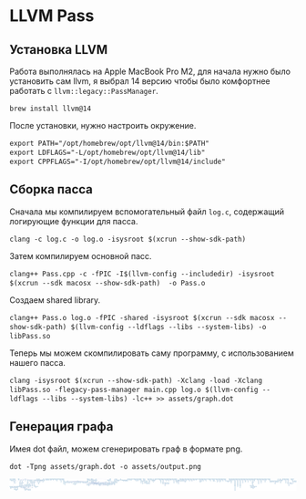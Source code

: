 # LLVM Pass
## Установка LLVM

Работа выполнялась на Apple MacBook Pro M2, для начала нужно было установить сам llvm, я выбрал 14 версию чтобы было комфортнее работать с ```llvm::legacy::PassManager```.
```
brew install llvm@14
```

После установки, нужно настроить окружение.
```
export PATH="/opt/homebrew/opt/llvm@14/bin:$PATH"
export LDFLAGS="-L/opt/homebrew/opt/llvm@14/lib"
export CPPFLAGS="-I/opt/homebrew/opt/llvm@14/include"
```

## Сборка пасса

Сначала мы компилируем вспомогательный файл ```log.c```, содержащий логирующие функции для пасса.
```
clang -c log.c -o log.o -isysroot $(xcrun --show-sdk-path)
```

Затем компилируем основной пасс.
```
clang++ Pass.cpp -c -fPIC -I$(llvm-config --includedir) -isysroot $(xcrun --sdk macosx --show-sdk-path)  -o Pass.o
```

Создаем shared library.
```
clang++ Pass.o log.o -fPIC -shared -isysroot $(xcrun --sdk macosx --show-sdk-path) $(llvm-config --ldflags --libs --system-libs) -o libPass.so
```

Теперь мы можем скомпилировать саму программу, с использованием нашего пасса.
```
clang -isysroot $(xcrun --show-sdk-path) -Xclang -load -Xclang libPass.so -flegacy-pass-manager main.cpp log.o $(llvm-config --ldflags --libs --system-libs) -lc++ >> assets/graph.dot
```

## Генерация графа

Имея dot файл, можем сгенерировать граф в формате png.
```
dot -Tpng assets/graph.dot -o assets/output.png
```

![](/assets/output.png)
